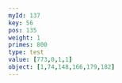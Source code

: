 ```yaml
---
myId: 137
key: 56
pos: 135
weight: 1
primes: 800
type: test
value: [773,0,1,1]
object: [1,74,148,166,179,182]
---
```

